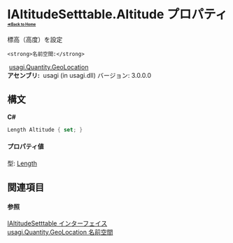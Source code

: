 # IAltitudeSetttable.Altitude プロパティ <div style="font-size:30%"><a href="https://github.com/usagi/usagi.cs/blob/master/docs/Home.md">≪Back to Home</a></div> 

標高（高度）を設定


    <strong>名前空間:</strong>
&nbsp;<a href="N_usagi_Quantity_GeoLocation.md">usagi.Quantity.GeoLocation</a><br /><strong>アセンブリ:</strong>
&nbsp;usagi (in usagi.dll) バージョン: 3.0.0.0

## 構文

**C#**<br />
``` C#
Length Altitude { set; }
```


#### プロパティ値
型: <a href="T_usagi_Quantity_Length.md">Length</a>

## 関連項目


#### 参照
<a href="T_usagi_Quantity_GeoLocation_IAltitudeSetttable.md">IAltitudeSetttable インターフェイス</a><br /><a href="N_usagi_Quantity_GeoLocation.md">usagi.Quantity.GeoLocation 名前空間</a><br />